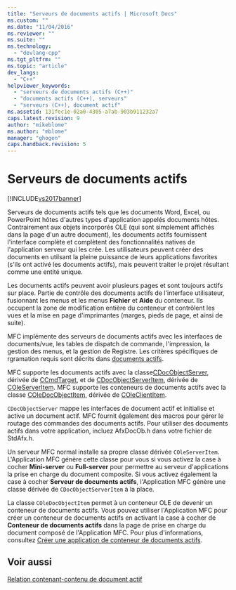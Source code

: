 ```yaml
---
title: "Serveurs de documents actifs | Microsoft Docs"
ms.custom: ""
ms.date: "11/04/2016"
ms.reviewer: ""
ms.suite: ""
ms.technology: 
  - "devlang-cpp"
ms.tgt_pltfrm: ""
ms.topic: "article"
dev_langs: 
  - "C++"
helpviewer_keywords: 
  - "serveurs de documents actifs (C++)"
  - "documents actifs (C++), serveurs"
  - "serveurs (C++), document actif"
ms.assetid: 131fec1e-02a0-4305-a7ab-903b911232a7
caps.latest.revision: 9
author: "mikeblome"
ms.author: "mblome"
manager: "ghogen"
caps.handback.revision: 5
---
```

# Serveurs de documents actifs
[!INCLUDE[vs2017banner](../assembler/inline/includes/vs2017banner.md)]

Serveurs de documents actifs tels que les documents Word, Excel, ou PowerPoint hôtes d'autres types d'application appelés documents hôtes.  Contrairement aux objets incorporés OLE \(qui sont simplement affichés dans la page d'un autre document\), les documents actifs fournissent l'interface complète et complètent des fonctionnalités natives de l'application serveur qui les crée.  Les utilisateurs peuvent créer des documents en utilsant la pleine puissance de leurs applications favorites \(s'ils ont activé les documents actifs\), mais peuvent traiter le projet résultant comme une entité unique.  
  
 Les documents actifs peuvent avoir plusieurs pages et sont toujours actifs sur place.  Partie de contrôle des documents actifs de l'interface utilisateur, fusionnant les menus et les menus **Fichier** et **Aide** du conteneur.  Ils occupent la zone de modification entière du conteneur et contrôlent les vues et la mise en page d'imprimantes \(marges, pieds de page, et ainsi de suite\).  
  
 MFC implémente des serveurs de documents actifs avec les interfaces de documents\/vue, les tables de dispatch de commande, l'impression, la gestion des menus, et la gestion de Registre.  Les critères spécifiques de rgramation requis sont décrits dans [documents actifs](../mfc/active-documents.md).  
  
 MFC supporte les documents actifs avec la classe[CDocObjectServer](../mfc/reference/cdocobjectserver-class.md), dérivée de [CCmdTarget](../mfc/reference/ccmdtarget-class.md), et de [CDocObjectServerItem](../mfc/reference/cdocobjectserveritem-class.md), dérivée de [COleServerItem](../mfc/reference/coleserveritem-class.md).  MFC supporte les conteneurs de documents actifs avec la classe [COleDocObjectItem](../mfc/reference/coledocobjectitem-class.md), dérivée de [COleClientItem](../mfc/reference/coleclientitem-class.md).  
  
 `CDocObjectServer` mappe les interfaces de document actif et initialise et active un document actif.  MFC fournit également des macros pour gérer le routage des commandes des documents actifs.  Pour utiliser des documents actifs dans votre application, incluez AfxDocOb.h dans votre fichier de StdAfx.h.  
  
 Un serveur MFC normal installe sa propre classe dérivée `COleServerItem`.  L'Application MFC génère cette classe pour vous si vous activez la case à cocher **Mini\-server** ou **Full\-server** pour permettre au serveur d'applications la prise en charge du document composite.  Si vous activez également la case à cocher **Serveur de documents actifs**, l'Application MFC génère une classe dérivée de `CDocObjectServerItem` à la place.  
  
 La classe `COleDocObjectItem` permet à un conteneur OLE de devenir un conteneur de documents actifs.  Vous pouvez utiliser l'Application MFC pour créer un conteneur de documents actifs en activant la case à cocher de **Conteneur de documents actifs** dans la page de prise en charge du document composé de l'Application MFC.  Pour plus d'informations, consultez [Créer une application de conteneur de documents actifs](../mfc/creating-an-active-document-container-application.md).  
  
## Voir aussi  
 [Relation contenant\-contenu de document actif](../mfc/active-document-containment.md)